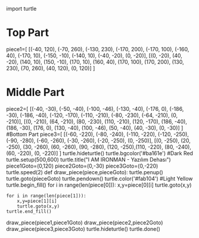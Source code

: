 import turtle
# Top Part
piece1=[
        [(-40, 120), (-70, 260), (-130, 230), (-170, 200), (-170, 100), 
         (-160, 40), (-170, 10), (-150, -10), (-140, 10), (-40, -20), (0, -20)],
        [(0, -20), (40, -20), (140, 10), (150, -10), 
         (170, 10), (160, 40), (170, 100), (170, 200), 
         (130, 230), (70, 260), (40, 120), (0, 120)]
        ]
# Middle Part
piece2=[
        [(-40, -30), (-50, -40), (-100, -46), (-130, -40), (-176, 0), 
         (-186, -30), (-186, -40), (-120, -170), (-110, -210), 
         (-80, -230), (-64, -210), (0, -210)],
        [(0, -210), (64, -210), (80, -230), (110, -210), (120, -170), (186, -40), 
        (186, -30), (176, 0), (130, -40), (100, -46), (50, -40), (40, -30), (0, -30)]
        ]
#Bottom Part
piece3=[
        [(-60, -220), (-80, -240), (-110, -220), (-120, -250),(-90, -280), 
         (-60, -260), (-30, -260), (-20, -250), (0, -250)],
        [(0, -250), (20, -250), (30, -260), (60, -260), (90, -280), 
         (120, -250),(110, -220), (80, -240), (60, -220), (0, -220)]
        ]
turtle.hideturtle()
turtle.bgcolor('#ba161e') #Dark Red
turtle.setup(500,600)
turtle.title("I AM IRONMAN - Yazılım Dehası")
piece1Goto=(0,120)
piece2Goto=(0,-30)
piece3Goto=(0,-220)
turtle.speed(2)
def draw_piece(piece,pieceGoto):
    turtle.penup()
    turtle.goto(pieceGoto)
    turtle.pendown()
    turtle.color('#fab104') #Light Yellow
    turtle.begin_fill()
    for i in range(len(piece[0])):
        x,y=piece[0][i]
        turtle.goto(x,y)
    
    for i in range(len(piece[1])):
        x,y=piece[1][i]
        turtle.goto(x,y)
    turtle.end_fill()
draw_piece(piece1,piece1Goto)
draw_piece(piece2,piece2Goto)
draw_piece(piece3,piece3Goto)
turtle.hideturtle()
turtle.done()
